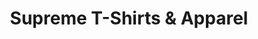 ---
title: "Supreme T-Shirts & Apparel"
url: /garner/supreme-t-shirts-and-apparel/
shop: clothes
---